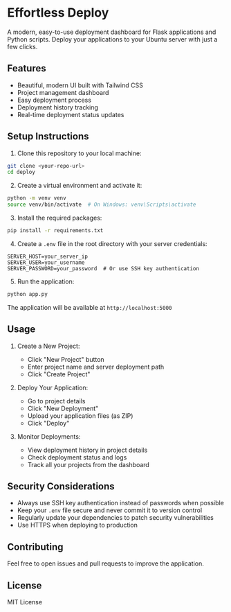 # Effortless Deploy

A modern, easy-to-use deployment dashboard for Flask applications and Python scripts. Deploy your applications to your Ubuntu server with just a few clicks.

## Features

- Beautiful, modern UI built with Tailwind CSS
- Project management dashboard
- Easy deployment process
- Deployment history tracking
- Real-time deployment status updates

## Setup Instructions

1. Clone this repository to your local machine:
```bash
git clone <your-repo-url>
cd deploy
```

2. Create a virtual environment and activate it:
```bash
python -m venv venv
source venv/bin/activate  # On Windows: venv\Scripts\activate
```

3. Install the required packages:
```bash
pip install -r requirements.txt
```

4. Create a `.env` file in the root directory with your server credentials:
```
SERVER_HOST=your_server_ip
SERVER_USER=your_username
SERVER_PASSWORD=your_password  # Or use SSH key authentication
```

5. Run the application:
```bash
python app.py
```

The application will be available at `http://localhost:5000`

## Usage

1. Create a New Project:
   - Click "New Project" button
   - Enter project name and server deployment path
   - Click "Create Project"

2. Deploy Your Application:
   - Go to project details
   - Click "New Deployment"
   - Upload your application files (as ZIP)
   - Click "Deploy"

3. Monitor Deployments:
   - View deployment history in project details
   - Check deployment status and logs
   - Track all your projects from the dashboard

## Security Considerations

- Always use SSH key authentication instead of passwords when possible
- Keep your `.env` file secure and never commit it to version control
- Regularly update your dependencies to patch security vulnerabilities
- Use HTTPS when deploying to production

## Contributing

Feel free to open issues and pull requests to improve the application.

## License

MIT License
